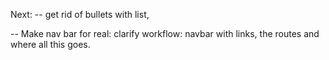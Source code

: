 Next: 
-- get rid of bullets with list, 

-- Make nav bar for real: clarify workflow: navbar with links, the routes and where all this goes. 

